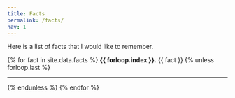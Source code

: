 ```yaml
---
title: Facts
permalink: /facts/
nav: 1
---
```


Here is a list of facts that I would like to remember.

{% for fact in site.data.facts %}
<b>{{ forloop.index }}.</b> {{ fact }}
{% unless forloop.last %}<hr>{% endunless %}
{% endfor %}
